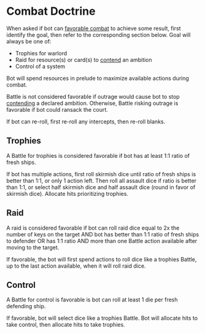 # Combat Doctrine

When asked if bot can <ins>favorable combat</ins> to achieve some result, first identify the goal, then refer to the corresponding section below. Goal will always be one of:

- Trophies for warlord
- Raid for resource(s) or card(s) to <ins>contend</ins> an ambition
- Control of a system

Bot will spend resources in prelude to maximize available actions during combat.

Battle is not considered favorable if outrage would cause bot to stop <ins>contending</ins> a declared ambition. Otherwise, Battle risking outrage is favorable if bot could ransack the court.

If bot can re-roll, first re-roll any intercepts, then re-roll blanks.

## Trophies

A Battle for trophies is considered favorable if bot has at least 1:1 ratio of fresh ships.

If bot has multiple actions, first roll skirmish dice until ratio of fresh ships is better than 1:1, or only 1 action left. Then roll all assault dice if ratio is better than 1:1, or select half skirmish dice and half assault dice (round in favor of skirmish dice). Allocate hits prioritizing trophies.

## Raid

A raid is considered favorable if bot can roll raid dice equal to 2x the number of keys on the target AND bot has better than 1:1 ratio of fresh ships to defender OR has 1:1 ratio AND more than one Battle action available after moving to the target.

If favorable, the bot will first spend actions to roll dice like a trophies Battle, up to the last action available, when it will roll raid dice.

## Control

A Battle for control is favorable is bot can roll at least 1 die per fresh defending ship.

If favorable, bot will select dice like a trophies Battle. Bot will allocate hits to take control, then allocate hits to take trophies.

<div class="pagebreak"> </div>
